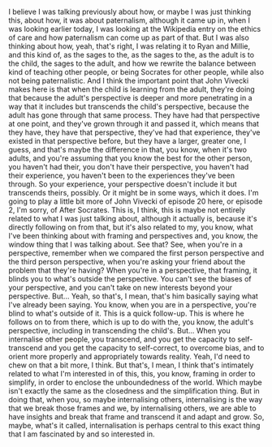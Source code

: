 I believe I was talking previously about how, or maybe I was just thinking this, about how,
it was about paternalism, although it came up in, when I was looking earlier today, I
was looking at the Wikipedia entry on the ethics of care and how paternalism can come
up as part of that. But I was also thinking about how, yeah, that's right, I was relating
it to Ryan and Millie, and this kind of, as the sages to the, as the sages to the, as
the adult is to the child, the sages to the adult, and how we rewrite the balance between
kind of teaching other people, or being Socrates for other people, while also not being paternalistic.
And I think the important point that John Vivecki makes here is that when the child
is learning from the adult, they're doing that because the adult's perspective is deeper
and more penetrating in a way that it includes but transcends the child's perspective, because
the adult has gone through that same process. They have had that perspective at one point,
and they've grown through it and passed it, which means that they have, they have that
perspective, they've had that experience, they've existed in that perspective before,
but they have a larger, greater one, I guess, and that's maybe the difference in that, you
know, when it's two adults, and you're assuming that you know the best for the other person,
you haven't had their, you don't have their perspective, you haven't had their experience,
you haven't been to the experiences they've been through. So your experience, your perspective
doesn't include it but transcends theirs, possibly. Or it might be in some ways, which
it does.
I'm going to play a little bit more of John Vivecki of episode 20 here, or episode 2,
I'm sorry, of After Socrates. This is, I think, this is maybe not entirely related to what
I was just talking about, although it actually is, because it's directly following on from
that, but it's also related to my, you know, what I've been thinking about with framing
and perspectives and, you know, the window thing that I was talking about.
See that? See, when you're in a perspective, remember when we compared the first person
perspective and the third person perspective, when you're asking your friend about the problem
that they're having? When you're in a perspective, that framing, it blinds you to what's outside
the perspective. You can't see the biases of your perspective, and you can't take on
new interests beyond your perspective. But...
Yeah, so that's, I mean, that's him basically saying what I've already been saying. You
know, when you are in a perspective, you're blind to what's outside of it. This is a quick
follow-up. This is where he follows on to from there, which is up to do with the, you
know, the adult's perspective, including in transcending the child's.
But...
When you internalise other people, you transcend, and you get the capacity to self-transcend
and you get the capacity to self-correct, to overcome bias, and to orient more properly
and appropriately towards reality.
Yeah, I'd need to chew on that a bit more, I think. But that's, I mean, I think that's
intimately related to what I'm interested in of this, this, you know, framing in order
to simplify, in order to enclose the unboundedness of the world. Which maybe isn't exactly the
same as the closedness and the simplification thing. But in doing that, when you, so maybe
internalising others, internalising is the way that we break those frames and we, by
internalising others, we are able to have insights and break that frame and transcend
it and adapt and grow.
So, maybe, what's it called, internalisation is perhaps central to this exact thing that
I am fascinated by and so interested in.
